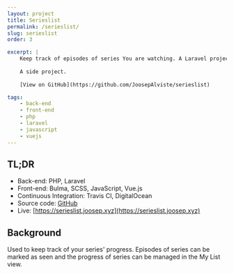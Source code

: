 ```yaml
---
layout: project
title: Serieslist
permalink: /serieslist/
slug: serieslist
order: 3

excerpt: |
    Keep track of episodes of series You are watching. A Laravel project made using Test-Driven Development.
    
    A side project.
    
    [View on GitHub](https://github.com/JoosepAlviste/serieslist)

tags:
    - back-end
    - front-end
    - php
    - laravel
    - javascript
    - vuejs
---
```


## TL;DR

* Back-end: PHP, Laravel
* Front-end: Bulma, SCSS, JavaScript, Vue.js
* Continuous Integration: Travis CI, DigitalOcean
* Source code: [GitHub](https://github.com/JoosepAlviste/serieslist)
* Live: [https://serieslist.joosep.xyz](https://serieslist.joosep.xyz)


## Background

Used to keep track of your series' progress. Episodes of series can be marked
as seen and the progress of series can be managed in the My List view.
